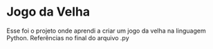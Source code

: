 # Jogo da Velha
Esse foi o projeto onde aprendi a criar um jogo da velha na linguagem Python.
Referências no final do arquivo .py
